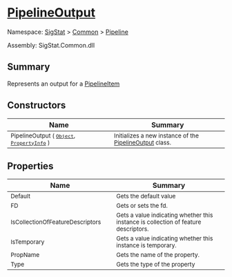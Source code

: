 # [PipelineOutput](./PipelineOutput.md)

Namespace: [SigStat]() > [Common](./../README.md) > [Pipeline](./README.md)

Assembly: SigStat.Common.dll

## Summary
Represents an output for a [PipelineItem](https://github.com/hargitomi97/sigstat/blob/master/docs/md/.md)

## Constructors

| Name | Summary | 
| --- | --- | 
| <sub>PipelineOutput ( [`Object`](https://docs.microsoft.com/en-us/dotnet/api/System.Object), [`PropertyInfo`](https://docs.microsoft.com/en-us/dotnet/api/System.Reflection.PropertyInfo) )</sub><img width=50>| <sub>Initializes a new instance of the [PipelineOutput](https://github.com/hargitomi97/sigstat/blob/master/docs/md/SigStat/Common/Pipeline/PipelineOutput.md) class.</sub>| <br>


## Properties

| Name | Summary | 
| --- | --- | 
| <sub>Default</sub><img width=50>| <sub>Gets the default value</sub>| <br>
| <sub>FD</sub><img width=50>| <sub>Gets or sets the fd.</sub>| <br>
| <sub>IsCollectionOfFeatureDescriptors</sub><img width=50>| <sub>Gets a value indicating whether this instance is collection of feature descriptors.</sub>| <br>
| <sub>IsTemporary</sub><img width=50>| <sub>Gets a value indicating whether this instance is temporary.</sub>| <br>
| <sub>PropName</sub><img width=50>| <sub>Gets the name of the property.</sub>| <br>
| <sub>Type</sub><img width=50>| <sub>Gets the type of the property</sub>| <br>


